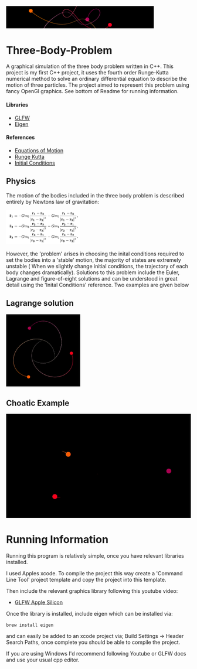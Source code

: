 
<img src="https://github.com/DrDavie1/Three-Body-Problem/blob/main/Media/banner.png" width="80%" height="20%">

# Three-Body-Problem

A graphical simulation of the three body problem written in C++. This project is my first C++ project, it uses the fourth order Runge-Kutta numerical method to solve an ordinary differential equation to describe the motion of three particles. The project aimed to represent this problem using fancy OpenGl graphics. See bottom of Readme for running information.

#### Libraries ####                                                   
- [GLFW](https://www.glfw.org/docs/latest/)
- [Eigen](https://eigen.tuxfamily.org/index.php?title=Main_Page)

#### References ####

- [Equations of Motion](https://en.wikipedia.org/wiki/Three-body_problem)
- [Runge Kutta](http://numerical.recipes/)
- [Initial Conditions](https://sites.math.washington.edu/~morrow/336_12/papers/adrian.pdf)



## Physics

The motion of the bodies included in the three body problem is described entirely by Newtons law of gravitation:

<img src="https://github.com/DrDavie1/Three-Body-Problem/blob/main/Media/EquationOne.png" width="40%" height="40%">

However, the 'problem' arises in choosing the inital conditions required to set the bodies into a 'stable' motion, the majority of states are extremely unstable ( When we slightly change initial conditions, the trajectory of each body changes dramatically). Solutions to this problem include the Euler, Lagrange and figure-of-eight solutions and can be understood in great detail using the 'Inital Conditions' reference. Two examples are given below

## Lagrange solution    
<img src="https://github.com/DrDavie1/Three-Body-Problem/blob/main/Media/Lagrange.gif" width="40%" height="40%"> 

## Choatic Example
<img src="https://github.com/DrDavie1/Three-Body-Problem/blob/main/Media/ChaosTheory.gif" width="100%" height="100%">

# Running Information

Running this program is relatively simple, once you have relevant libraries installed. 

I used Apples xcode. To compile the project this way create a 'Command Line Tool' project template and copy the project into this template. 

Then include the relevant graphics library following this youtube video:

- [GLFW Apple Silicon](https://www.youtube.com/watch?v=MHlbNbWlrIM)

Once the library is installed, include eigen which can be installed via:
```
brew install eigen
```
and can easily be added to an xcode project via; Build Settings -> Header Search Paths, once complete you should be able to compile the project. 

If you are using Windows I'd recommend following Youtube or GLFW docs and use your usual cpp editor. 







